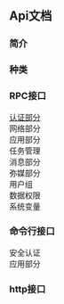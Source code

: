 ## Api文档
### 简介
### 种类
### RPC接口
<a href="./Auth.md"> 认证部分</a>  
网络部分  
应用部分  
任务管理  
消息部分  
弥媒部分  
用户组  
数据权限  
系统变量  

### 命令行接口
安全认证  
应用部分  

### http接口

